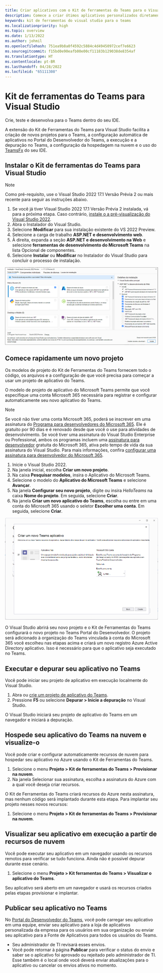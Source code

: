 ```yaml
---
title: Criar aplicativos com o Kit de ferramentas do Teams para o Visual Studio
description: Comece a criar ótimos aplicativos personalizados diretamente Visual Studio com o Kit de Ferramentas do Microsoft Teams. Saiba como configurar seu aplicativo no Visual Studio, validar seu aplicativo e publicá-lo Visual Studio e Portal do Desenvolvedor.
keywords: kit de ferramentas do visual studio para o teams
ms.localizationpriority: high
ms.topic: overview
ms.date: 1/13/2022
ms.author: johmil
ms.openlocfilehash: 751ea9b8a0f4592c5884c4d49450972cef7e6623
ms.sourcegitcommit: f15bd0e90eafb00e00cf11183b129038de8354af
ms.translationtype: HT
ms.contentlocale: pt-BR
ms.lasthandoff: 04/28/2022
ms.locfileid: "65111308"
---
```

# <a name="teams-toolkit-for-visual-studio"></a>Kit de ferramentas do Teams para Visual Studio

Crie, teste e desenvolva para o Teams dentro do seu IDE.

A extensão do Kit de Ferramentas do Teams para Visual Studio facilita a criação de novos projetos para o Teams, a configuração automática de aplicativos no Portal do Desenvolvedor do Teams, a execução e a depuração no Teams, a configuração da hospedagem na nuvem e o uso do [TeamsFx](https://github.com/OfficeDev/teamsfx) do seu IDE.

## <a name="install-teams-toolkit-for-visual-studio"></a>Instalar o Kit de ferramentas do Teams para Visual Studio

>[!NOTE]
> Como pré-requisito, use o Visual Studio 2022 17.1 Versão Prévia 2 ou mais recente para seguir as instruções abaixo.

1. Se você já tiver Visual Studio 2022 17.1 Versão Prévia 2 instalada, vá para a próxima etapa. Caso contrário, [instale o a pré-visualização do Visual Studio 2022](https://visualstudio.microsoft.com/vs/preview/).
2. Abra o Instalador do Visual Studio.
3. Selecione **Modificar** para sua instalação existente do VS 2022 Preview.
4. Selecione a carga de trabalho **ASP.NET e desenvolvimento web**.
5. À direita, expanda a seção **ASP.NET e desenvolvimento na Web** e selecione **ferramentas de desenvolvimento do Microsoft Teams** na lista Opcional de componentes.
6. Selecione **Instalar** ou **Modificar** no Instalador do Visual Studio para concluir o processo de instalação.

![Selecionando as ferramentas de desenvolvimento do Microsoft Teams no Visual Studio instalador.) Instalado.](images/teams-development-tools-vs-installer.png)

## <a name="get-started-quickly-with-a-new-project"></a>Comece rapidamente um novo projeto

Os modelos de projeto do Kit de Ferramentas do Teams fornecem todo o código, os arquivos e a configuração de que você precisa para começar a usar um projeto de aplicativo do Teams.

O modelo de projeto de aplicativo do Microsoft Teams permite que você especifique uma conta Microsoft 365 necessária para registrar e configurar automaticamente seu novo aplicativo do Teams.

> [!NOTE]
> Se você não tiver uma conta Microsoft 365, poderá se inscrever em uma assinatura do [Programa para desenvolvedores do Microsoft 365](https://developer.microsoft.com/microsoft-365/dev-program). Ele é gratuito por 90 dias e é renovado desde que você o use para atividades de desenvolvimento. Se você tiver uma assinatura do Visual Studio Enterprise ou Professional, ambos os programas incluem uma [assinatura para desenvolvedor](https://aka.ms/MyVisualStudioBenefits) gratuita do Microsoft 365, ativa pelo tempo de vida da sua assinatura do Visual Studio. Para mais informações, confira [configurar uma assinatura para desenvolvedor do Microsoft 365](/office/developer-program/office-365-developer-program-get-started).

1. Inicie o Visual Studio 2022.
1. Na janela inicial, escolha **Criar um novo projeto**.
1. Na caixa **Pesquisar modelos**, insira o Aplicativo do Microsoft Teams.
1. Selecione o modelo do **Aplicativo do Microsoft Teams** e selecione **Avançar**.
1. Na janela **Configurar seu novo projeto**, digite ou insira _HelloTeams_ na caixa **Nome do projeto**. Em seguida, selecione **Criar**.
1. Na janela **Criar um novo aplicativo do Teams**, escolha ou entre em uma conta do Microsoft 365 usando o seletor **Escolher uma conta**. Em seguida, selecione **Criar**.

![Criando um novo projeto de aplicativo do Microsoft Teams no Visual Studio.](images/teams-toolkit-vs-new-project.png)

O Visual Studio abrirá seu novo projeto e o Kit de Ferramentas do Teams configurará o novo projeto no Teams Portal do Desenvolvedor. O projeto será adicionado à organização do Teams vinculada à conta do Microsoft 365 você escolheu nas etapas acima e criará um novo registro Azure Active Directory aplicativo. Isso é necessário para que o aplicativo seja executado no Teams.

## <a name="run-and-debug-your-app-in-teams"></a>Executar e depurar seu aplicativo no Teams

Você pode iniciar seu projeto de aplicativo em execução localmente do Visual Studio.

1. Abra ou [crie um projeto de aplicativo do Teams](#get-started-quickly-with-a-new-project).
2. Pressione **F5** ou selecione **Depurar > Inicie a depuração** no Visual Studio.

O Visual Studio iniciará seu projeto de aplicativo do Teams em um navegador e iniciará a depuração.

## <a name="host-your-teams-app-in-the-cloud-and-preview-it"></a>Hospede seu aplicativo do Teams na nuvem e visualize-o

Você pode criar e configurar automaticamente recursos de nuvem para hospedar seu aplicativo no Azure usando o Kit de Ferramentas do Teams.

1. Selecione o menu **Projeto > Kit de ferramentas do Teams > Provisionar na nuvem**.
2. Na janela Selecionar sua assinatura, escolha a assinatura do Azure com a qual você deseja criar recursos.

O Kit de Ferramentas do Teams criará recursos do Azure nesta assinatura, mas nenhum código será implantado durante esta etapa. Para implantar seu projeto nesses novos recursos:

1. Selecione o menu **Projeto > Kit de ferramentas do Teams > Provisionar na nuvem**.

## <a name="preview-your-app-running-from-cloud-resources"></a>Visualizar seu aplicativo em execução a partir de recursos de nuvem

Você pode executar seu aplicativo em um navegador usando os recursos remotos para verificar se tudo funciona. Ainda não é possível depurar durante esse cenário.

1. Selecione o menu **Projeto > Kit ferramentas do Teams > Visualizar o aplicativo do Teams**.

Seu aplicativo será aberto em um navegador e usará os recursos criados pelas etapas provisionar e implantar.

## <a name="publish-your-app-to-teams"></a>Publicar seu aplicativo no Teams

No [Portal do Desenvolvedor do Teams](https://dev.teams.microsoft.com/home), você pode carregar seu aplicativo em uma equipe, enviar seu aplicativo para a loja de aplicativos personalizada da empresa para os usuários em sua organização ou enviar seu aplicativo para a Fonte de Aplicativos para todos os usuários do Teams.

- Seu administrador de TI revisará esses envios.
- Você pode retornar à página **Publicar** para verificar o status do envio e saber se o aplicativo foi aprovado ou rejeitado pelo administrador de TI. Esse também é o local onde você deverá enviar atualizações para o aplicativo ou cancelar os envios ativos no momento.
